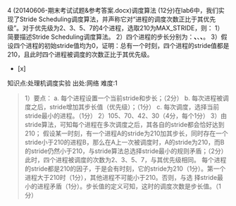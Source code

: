 4
(20140606-期末考试试题&参考答案.docx)调度算法
(12分)在lab6中，我们实现了Stride
Scheduling调度算法，并声称它对“进程的调度次数正比于其优先级”。对于优先级为2、3、5、7的4个进程，选取210为MAX_STRIDE，则：
1）简要描述Stride Scheduling调度算法。
2）四个进程的步长分别为：________、________、________、________。
3）假设四个进程的初始stride值均为0，证明：总有一个时刻，四个进程的stride值都是210，且此时四个进程被调度的次数正比于其优先级。  
- [x]

知识点:处理机调度实验
出处:网络
难度:1
> 1）要点：
> a. 每个进程设置一个当前stride和步长；（2分）
> b. 每次进程被调度之后，stride增加其步长值（优先级）；（1分）
> c. 每次调度，选择当前stride最小的进程。（1分）
> 2）105、70、42、30（4分，每个1分）
> 3）由stride算法，可知每个进程在多次调度之后，其各自的stride都会恰好达到210；
> 假设某一时刻，有一个进程A的stride为210加其步长，同时存在一个stride小于210的进程B，那么在A上一次被调度时，A的stride为210，而B
> 的stride仍然小于210，与stride算法总选择stride最小的规则矛盾；（2分）
> 此时，四个进程被调度的次数为2、3、5、7，与其优先级相同。
> 每个进程的stride都是210的因子，于是会有时刻，它的stride为210（1分）。第一个进程大于210时（1分），其他进程不可能小于210。否则，与选
> 择stride最小的进程矛盾（1分）。步长值的定义可知，这时的调度次数是步长值。（1分）
